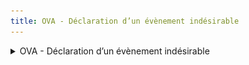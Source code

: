 ```yaml
---
title: OVA - Déclaration d’un évènement indésirable
---
```


<details>

<summary>OVA - Déclaration d’un évènement indésirable</summary>

* **Déclencheur :** L'utilisateur OVA soumet un EIG&#x20;

- **Expéditeur :** nepasrepondre@vao.social.gouv.fr
- **Destinataire** : Lui-même

* **Object du mail** : Déclaration d’un évènement indésirable grave par \[Organisme]

- **Contenu du mail**&#x20;

```
VAO : Déclaration d’un évènement indésirable grave par [Organisme]
Bonjour

Bonjour

[Nom Prénom] a déclaré un évènement indésirable grave survenu le [Date de l'EIG] lors du séjour [Nom séjour et date].

Référence de la déclaration de séjour : [REF]

Le type d'évènement déclaré est :

- [Type(s) d'événément]

Vous pouvez retrouver les détails de cet EIG dans votre espace VAO en vous connectant avec votre compte utilisateur nominatif

[BOUTON - SE CONNECTER A VAO]

Cette déclaration a été envoyée à la direction départementale de l'emploi, du travail, des solidarités et de la protection des populations (DDETS-PP), ainsi qu’à la direction régionale de l’économie, de l’emploi, du travail et des solidarités (DREETS) ayant délivré l’agrément VAO.

Cordialement.
L'équipe du SI VAO
Portail VAO
```

<figure><img src="../assets/Capture d’écran 2025-07-09 à 17.24.47.png" alt=""><figcaption></figcaption></figure>

</details>
